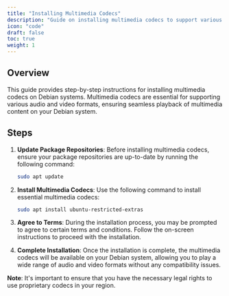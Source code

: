 ```yaml
---
title: "Installing Multimedia Codecs"
description: "Guide on installing multimedia codecs to support various audio and video formats on Debian systems."
icon: "code"
draft: false
toc: true
weight: 1
---
```


## Overview

This guide provides step-by-step instructions for installing multimedia codecs on Debian systems. Multimedia codecs are essential for supporting various audio and video formats, ensuring seamless playback of multimedia content on your Debian system.

## Steps

1. **Update Package Repositories**: Before installing multimedia codecs, ensure your package repositories are up-to-date by running the following command:

    ```bash
    sudo apt update
    ```

2. **Install Multimedia Codecs**: Use the following command to install essential multimedia codecs:

    ```bash
    sudo apt install ubuntu-restricted-extras
    ```

3. **Agree to Terms**: During the installation process, you may be prompted to agree to certain terms and conditions. Follow the on-screen instructions to proceed with the installation.

4. **Complete Installation**: Once the installation is complete, the multimedia codecs will be available on your Debian system, allowing you to play a wide range of audio and video formats without any compatibility issues.

**Note**: It's important to ensure that you have the necessary legal rights to use proprietary codecs in your region.

